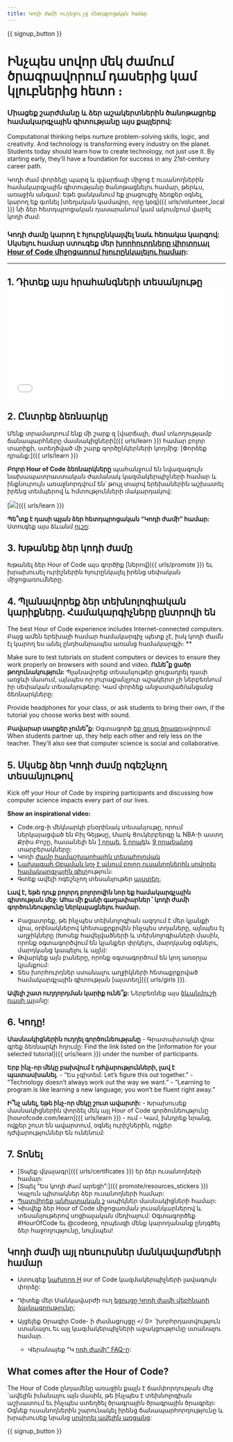 ```yaml
---
title: Կոդի ժամի ուղեցույց Հետդպրոցական համար
---
```


{{ signup_button }}

# Ինչպես սովոր մեկ ժամում ծրագրավորում դասերից կամ կլուբներից հետո ։

### Միացեք շարժմանը և ձեր աշակերտներին ծանոթացրեք համակարգչային գիտությանը այս քայլերով:

Computational thinking helps nurture problem-solving skills, logic, and creativity. And technology is transforming every industry on the planet. Students today should learn how to create technology, not just use it. By starting early, they’ll have a foundation for success in any 21st-century career path.

Կոդի ժամ փորձելը պարզ և զվարճալի միջոց է ուսանողներին համակարգչային գիտությանը ծանոթացնելու համար, թերևս, առաջին անգամ: Եթե ցանկանում եք լրացուցիչ ձեռքեր օգնել, կարող եք գտնել [տեղական կամավոր, որը կօգ]({{ urls/volunteer_local }}) նի ձեր հետդպրոցական դասարանում կամ ակումբում վարել կոդի ժամ:

### Կոդի ժամը կարող է հյուրընկալվել նաև հեռակա կարգով: Սկսելու համար ստուգեք մեր [խորհուրդները վիրտուալ Hour of Code միջոցառում հյուրընկալելու համար](https://hourofcode.com/us/how-to/virtual):

* * *

## 1. Դիտեք այս հրահանգների տեսանյութը <iframe width="500" height="255" src="//www.youtube.com/embed/SrnvvWDm73k" frameborder="0" allowfullscreen></iframe> 

## 2. Ընտրեք ձեռնարկը

Մենք տրամադրում ենք մի շարք զ [վարճալի, ժամ տևողությամբ ճանապարհները մասնակիցների]({{ urls/learn }}) համար բոլոր տարիքի, ստեղծված մի շարք գործընկերների կողմից: [Փորձեք դրանք:]({{ urls/learn }})

**Բոլոր Hour of Code ձեռնարկները** պահանջում են նվազագույն նախապատրաստական ժամանակ կազմակերպիչների համար և ինքնուրույն առաջնորդվում են՝ թույլ տալով երեխաներին աշխատել իրենց տեմպերով և հմտությունների մակարդակով:

[![](/images/fit-700/tutorials.png)]({{ urls/learn }})

**Պե՞տք է դասի պլան ձեր հետդպրոցական “Կոդի ժամի” համար:** Ստուգեք այս ձևանմ [ուշը](/files/AfterschoolEducatorLessonPlanOutline.docx):

## 3. Խթանեք ձեր կոդի ժամը

Խթանել ձեր Hour of Code այս գործիք [ներով]({{ urls/promote }}) եւ խրախուսել ուրիշներին հյուրընկալել իրենց սեփական միջոցառումները.

## 4. Պլանավորեք ձեր տեխնոլոգիական կարիքները. Համակարգիչները ընտրովի են

The best Hour of Code experience includes Internet-connected computers. Բայց ամեն երեխայի համար համակարգիչ</strong> պետք չէ, իսկ կոդի ժամն էլ կարող ես անել ընդհանրապես առանց համակարգչի։ **</p> 

Make sure to test tutorials on student computers or devices to ensure they work properly on browsers with sound and video. **Ունե՞ք ցածր թողունակություն:** Պլանավորեք տեսանյութեր ցուցադրել դասի առջևի մասում, այնպես որ յուրաքանչյուր աշակերտ չի ներբեռնում իր սեփական տեսանյութերը: Կամ փորձեք անջատված/անցանց ձեռնարկները:

Provide headphones for your class, or ask students to bring their own, if the tutorial you choose works best with sound.

**Բավարար սարքեր չունե՞ք:** Օգտագործ [եք զույգ ծրագր](https://www.youtube.com/watch?v=vgkahOzFH2Q)ավորում: When students partner up, they help each other and rely less on the teacher. They’ll also see that computer science is social and collaborative.

## 5. Սկսեք ձեր Կոդի ժամը ոգեշնչող տեսանյութով

Kick off your Hour of Code by inspiring participants and discussing how computer science impacts every part of our lives.

**Show an inspirational video:**

- Code.org-ի մեկնարկի բնօրինակ տեսանյութը, որում ներկայացված են Բիլ Գեյթսը, Մարկ Ցուկերբերգը և NBA-ի աստղ Քրիս Բոշը, հասանելի են [1 րոպե](https://www.youtube.com/watch?v=qYZF6oIZtfc), [5 րոպե](https://www.youtube.com/watch?v=nKIu9yen5nc)և [9 րոպեանոց](https://www.youtube.com/watch?v=dU1xS07N-FA) տարբերակները:
- Կոդի [ժամը համաշխարհային տեսահոլովակ](https://www.youtube.com/watch?v=KsOIlDT145A)
- [Նախագահ Օբաման կոչ է անում բոլոր ուսանողներին սովորել համակարգչային գիտ](https://www.youtube.com/watch?v=6XvmhE1J9PY)ություն:
- Գտեք ավելի ոգեշնչող տեսանյութեր [այստեղ:](https://www.youtube.com/playlist?list=PLzdnOPI1iJNfpD8i4Sx7U0y2MccnrNZuP)

**Լավ է, եթե դուք բոլորդ բոլորովին նոր եք համակարգչային գիտության մեջ: Ահա մի քանի գաղափարներ ՝ կոդի ժամի գործունեությունը ներկայացնելու համար.**

- Բացատրեք, թե ինչպես տեխնոլոգիան ազդում է մեր կյանքի վրա, օրինակներով կհետաքրքրվեն ինչպես տղաները, այնպես էլ աղջիկները (Խոսեք հավելվածների և տեխնոլոգիաների մասին, որոնք օգտագործվում են կյանքեր փրկելու, մարդկանց օգնելու, մարդկանց կապելու և այլն):
- Թվարկեք այն բաները, որոնք օգտագործում են կոդ առօրյա կյանքում:
- Տես խորհուրդներ ստանալու աղջիկների հետաքրքրված համակարգչային գիտության [այստեղ]({{ urls/girls }}).

**Ավելի շատ ուղղորդման կարիք ունե՞ք:** Ներբեռնեք այս [ձևանմուշի դասի պլ](/files/AfterschoolEducatorLessonPlanOutline.docx)անը:

## 6. Կոդը!

**Մասնակիցներին ուղղել գործունեությանը** - Գրատախտակի վրա գրեք ձեռնարկի հղումը: Find the link listed on the [information for your selected tutorial]({{ urls/learn }}) under the number of participants.

**Երբ ինչ-որ մեկը բախվում է դժվարությունների, լավ է պատասխանել.** - “Ես չգիտեմ: Let’s figure this out together.” - “Technology doesn’t always work out the way we want.” - “Learning to program is like learning a new language; you won’t be fluent right away.”

**Ի՞նչ անել, եթե ինչ-որ մեկը շուտ ավարտի:** - Խրախուսեք մասնակիցներին փորձել մեկ այլ Hour of Code գործունեությունը [hourofcode.com/learn]({{ urls/learn }}) - ում - Կամ, խնդրեք նրանց, ովքեր շուտ են ավարտում, օգնել ուրիշներին, ովքեր դժվարություններ են ունենում:

## 7. Տոնել

- [Տպեք վկայագր]({{ urls/certificates }}) եր ձեր ուսանողների համար:
- [Տպել “Ես կոդի ժամ արեցի”:]({{ promote/resources_stickers }}) Կպչուն պիտակներ ձեր ուսանողների համար:
- [Պատվիրեք անհատական շ](https://www.amazon.com/stores/Code/page/8557B2A6-EBF2-4C9F-95C5-C3256FBA0220?ref_=ast_bln) ապիկներ մասնակիցների համար:
- Կիսվեք ձեր Hour of Code միջոցառման լուսանկարներով և տեսանյութերով սոցիալական մեդիայում: Օգտագործեք #HourOfCode եւ @codeorg, որպեսզի մենք կարողանանք ընդգծել ձեր հաջողությունը, նույնպես!

## Կոդի ժամի այլ ռեսուրսներ մանկավարժների համար

- Ստուգեք [նախորդ H](http://www.slideshare.net/TeachCode/hour-of-code-best-practices-for-successful-educators-51273466) our of Code կազմակերպիչների լավագույն փորձը:
- Դիտեք մեր Մանկավարժի ուղ [եցույցը Կոդի ժամի վեբինարի ձայնագրությունը:](https://youtu.be/EJeMeSW2-Mw)
- Այցելեք  Օրագիր Code- ի ժամացույցը </ 0> `խորհրդատվություն ստանալու եւ այլ կազմակերպիչների աջակցությունը ստանալու համար.</li> 
    
    - Վերանայեք “Կ [ոդի ժամի” FAQ-](https://support.code.org/hc/en-us/categories/200147083-Hour-of-Code)ը:</ul> 
    
    ## What comes after the Hour of Code?
    
    The Hour of Code ընդամենը առաջին քայլն է ճամփորդության մեջ `ավելին իմանալու այն մասին, թե ինչպես է տեխնոլոգիան աշխատում եւ ինչպես ստեղծել ծրագրային ծրագրային ծրագրեր: Օգնեք ուսանողներին շարունակել իրենց ճանապարհորդությունը և խրախուսեք նրանց [սովորել ավելին առցանց](/beyond):
    
    {{ signup_button }}